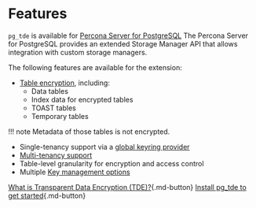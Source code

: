 # Features

`pg_tde` is available for [Percona Server for PostgreSQL](https://docs.percona.com/postgresql/17/)
The Percona Server for PostgreSQL provides an extended Storage Manager API that allows integration with custom storage managers.

The following features are available for the extension:

* [Table encryption](test.md#encrypt-data-in-a-new-table), including:
    * Data tables
    * Index data for encrypted tables
    * TOAST tables
    * Temporary tables

!!! note
    Metadata of those tables is not encrypted.

* Single-tenancy support via a [global keyring provider](global-key-provider-configuration/set-principal-key.md)
* [Multi-tenancy support](how-to/multi-tenant-setup.md)
* Table-level granularity for encryption and access control
* Multiple [Key management options](global-key-provider-configuration/index.md)

[What is Transparent Data Encryption (TDE)?](index/index.md){.md-button} [Install pg_tde to get started](install.md){.md-button}

